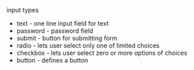 input types
* text - one line input field for text
* password -  password field
* submit - button for submitting form
* radio - lets user select only one of limited choices
* checkbox - lets user select zero or more options of choices
* button - defines a button